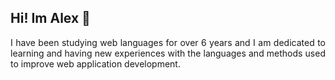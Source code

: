 ## Hi! Im Alex :rocket:
<p align="justify">
I have been studying web languages for over 6 years and I am dedicated to learning and having new experiences
with the languages and methods used to improve web application development.
</p>
